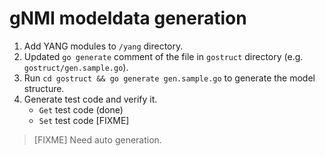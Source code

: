 # gNMI modeldata generation

1. Add YANG modules to `/yang` directory.
2. Updated `go generate` comment of the file in `gostruct` directory (e.g. `gostruct/gen.sample.go`).
3. Run `cd gostruct && go generate gen.sample.go` to generate the model structure.
4. Generate test code and verify it.
    - `Get` test code (done)
    - `Set` test code [FIXME]

> [FIXME] Need auto generation.

